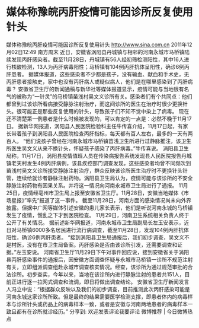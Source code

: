 # 媒体称豫皖丙肝疫情可能因诊所反复使用针头

媒体称豫皖丙肝疫情可能因诊所反复使用针头
http://www.sina.com.cn  2011年12月02日12:49  南方周末
近日，安徽省涡阳县丹城镇与相邻的河南永城市马桥镇陆续发现丙肝感染者。截至11月28日，丹城镇有56人经初筛检测阳性，其中16人进行核酸检测，13人为丙肝病毒阳性；马桥镇有104例丙肝抗体呈阳性，确诊6例丙肝患者。
据媒体报道，这些感染者不少都是孩子，没有输血、献血和手术史，无丙肝患者接触史，家中也没有丙肝病人或疑似病人，他们是在哪里感染到了丙肝病毒？
安徽省卫生厅的新闻通稿与新华社等媒体报道显示，疫情可能与当地很有名气的被称为“一针灵”的马桥镇苗浅村吴文义诊所有关。感染者们有个共同点：他们都曾到过该诊所看病接受静脉注射治疗，而这间诊所的医生在治疗时很少更换针头。很可能正是那些反复使用的针头，导致孩子们不知不觉中染上了病毒。
现在还不清楚第一例患者是什么时候被发现的，可以肯定的一点是：必然不晚于11月17日。
据新华网报道，涡阳县人民医院检验科主任牛传喜介绍，11月17日起，有家长带着孩子到涡阳县人民医院检查丙肝指标，每天都有百人左右，最多的一天有两百人。
“他们说孩子曾经在河南永城市马桥镇苗浅卫生所进行过静脉推注，该卫生所医生吴文义从来不换针头，怀疑孩子感染了丙肝病毒。”牛传喜说。
涡阳县卫生局称，11月17日，涡阳县疫情值班人员在传染病报告系统发现县人民医院报告丹城镇老天村发生4例丙肝病例，该县疾控部门调查发现，这些感染者均曾不同频次到苗浅村吴文义诊所接受静脉注射治疗，群众反映该诊所医生治疗时不更换针头针管，连续给就诊者静脉注射药物。涡阳县卫生局认为，疫情可能与该诊所的不安全静脉注射药物有因果关系。并将这一情况向河南永城市卫生局进行了通报。
11月25日，疫情经亳州市卫生局上报至安徽省卫生厅。11月28日，安徽当地媒体《市场星报》”率先“报道了这一事件。
截至11月28日，河南方面的感染情况尚未向外界披露。但据中广网等媒体引述安徽的患儿家长表示，他们是听说河南永城的马桥镇发生了疫情，慌乱之下才到医院检查。
11月29日，河南卫生系统相关负责人终于公开了有关情况。
据前述新华网报道，河南永城市卫生局副局长左玉安表示，近日对马桥镇6000多名居民进行流行病调查，截至11月28日，发现104例丙肝抗体阳性，确诊6例丙肝患者。
“接到涡阳县卫生局通报后，我们初步调查，吴文义不是村医，没有在市卫生局备案。丙肝感染是否由该诊所引发，还需要调查和证据。”左玉安说。
河南省卫生厅11月29日下午对事件回应说，接到安徽省关于涡阳县丙肝感染事件的通报后，因安徽方面调查怀疑与永城市马桥镇一诊所不规范注射有关，立即组派调查组赴永城市调查核实情况。经查，该诊所为通过规范审批的合法诊所。初步查实，今年以来，当地在该诊所内进行静脉注射的患者共151人，目前正进行逐一拉网式调查和流调，即日将做出调查结论。
安徽省卫生厅新闻发言人冯立中说：“根据群众反映以及我们的初步调查，目前推测此次丙肝感染可能是河南永城这家诊所所致。但是最终的结果需要医学检测支撑，即患者体内的病毒样本与诊所针头或药品上的病毒样本一致，或者是安徽与河南两地患者的病毒样本一致且都有在诊所就诊经历。”
分享到: 欢迎发表评论我要评论
微博推荐 | 今日微博热点

